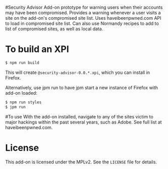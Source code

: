 #Security Advisor
Add-on prototype for warning users when their accounts may have been compromised. Provides
a warning whenever a user visits a site on the add-on's compromised site list.
Uses haveibeenpwned.com API to load in compromised site list. Can also use Normandy recipes
to add to list of compromised sites, as well as local data.

# To build an XPI
```bash
$ npm run build
```

This will create `@security-advisor-0.0.*.xpi`, which you can install in Firefox.

Alternatively, use jpm run to have jpm start a new instance of Firefox with add-on loaded:
```bash
$ npm run styles
$ jpm run
```

#To use
With the add-on installed, navigate to any of the sites victim to major hackings within
the past several years, such as Adobe. See full list at haveibeenpwned.com.

# License
This add-on is licensed under the MPLv2. See the `LICENSE` file for details.
